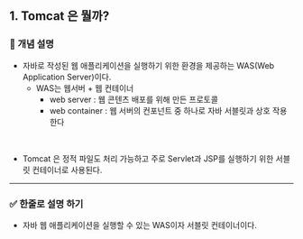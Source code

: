 ## 1. Tomcat 은 뭘까?

### 🧠 개념 설명
- 자바로 작성된 웹 애플리케이션을 실행하기 위한 환경을 제공하는 WAS(Web Application Server)이다.
  - WAS는 웹서버 + 웹 컨테이너
    - web server : 웹 콘텐츠 배포를 위해 만든 프로토콜
    - web container : 웹 서버의 컨포넌트 중 하나로 자바 서블릿과 상호 작용한다

<br/>

- Tomcat 은 정적 파일도 처리 가능하고 주로 Servlet과 JSP를 실행하기 위한 서블릿 컨테이너로 사용된다.

---
### ✅ 한줄로 설명 하기
- 자바 웹 애플리케이션을 실행할 수 있는 WAS이자 서블릿 컨테이너이다.
